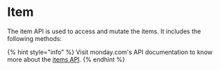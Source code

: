 # Item

The item API is used to access and mutate the items. It includes the following methods:

{% hint style="info" %}
Visit monday.com's API documentation to know more about the [items API](https://developer.monday.com/api-reference/docs/items).
{% endhint %}

